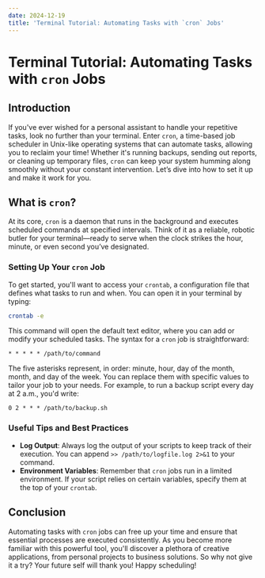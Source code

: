 ```yaml
---
date: 2024-12-19
title: 'Terminal Tutorial: Automating Tasks with `cron` Jobs'
---
```


# Terminal Tutorial: Automating Tasks with `cron` Jobs

## Introduction

If you've ever wished for a personal assistant to handle your repetitive tasks, look no further than your terminal. Enter `cron`, a time-based job scheduler in Unix-like operating systems that can automate tasks, allowing you to reclaim your time! Whether it's running backups, sending out reports, or cleaning up temporary files, `cron` can keep your system humming along smoothly without your constant intervention. Let’s dive into how to set it up and make it work for you.

<!-- more -->
## What is `cron`?

At its core, `cron` is a daemon that runs in the background and executes scheduled commands at specified intervals. Think of it as a reliable, robotic butler for your terminal—ready to serve when the clock strikes the hour, minute, or even second you’ve designated.

### Setting Up Your `cron` Job

To get started, you'll want to access your `crontab`, a configuration file that defines what tasks to run and when. You can open it in your terminal by typing:

```bash
crontab -e
```

This command will open the default text editor, where you can add or modify your scheduled tasks. The syntax for a `cron` job is straightforward:

```
* * * * * /path/to/command
```

The five asterisks represent, in order: minute, hour, day of the month, month, and day of the week. You can replace them with specific values to tailor your job to your needs. For example, to run a backup script every day at 2 a.m., you'd write:

```
0 2 * * * /path/to/backup.sh
```

### Useful Tips and Best Practices

- **Log Output**: Always log the output of your scripts to keep track of their execution. You can append `>> /path/to/logfile.log 2>&1` to your command.
- **Environment Variables**: Remember that `cron` jobs run in a limited environment. If your script relies on certain variables, specify them at the top of your `crontab`.

## Conclusion

Automating tasks with `cron` jobs can free up your time and ensure that essential processes are executed consistently. As you become more familiar with this powerful tool, you'll discover a plethora of creative applications, from personal projects to business solutions. So why not give it a try? Your future self will thank you! Happy scheduling!